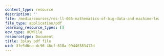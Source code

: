 ```yaml
---
content_type: resource
description: ''
file: /media/courses/res-ll-005-mathematics-of-big-data-and-machine-learning-january-iap-2020/3fe5d6cadc9646cf618a99446383412d_iCAZLl6nq4c.pdf
file_type: application/pdf
learning_resource_types: []
ocw_type: OCWFile
resourcetype: Document
title: 3play pdf file
uid: 3fe5d6ca-dc96-46cf-618a-99446383412d
---
```

